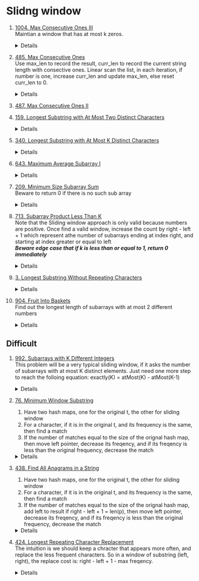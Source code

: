 # Slidng window
1. [1004. Max Consecutive Ones III](https://leetcode.com/problems/max-consecutive-ones-iii/)   
    Maintian a window that has at most k zeros.  
    <details>

      ```python
    def longestOnes(self, nums: List[int], k: int) -> int:
        maxLen = 0
        left = 0
        zeroCount = 0
        for right in range(len(nums)):
            if nums[right] == 0:
                zeroCount += 1
            
            while zeroCount > k:
                if nums[left] == 0:
                    zeroCount -= 1
                left += 1
            
            maxLen = max(maxLen, right - left + 1)
        return maxLen

      ```
    </details>
1. [485. Max Consecutive Ones](https://leetcode.com/problems/max-consecutive-ones)  
    Use max_len to record the result, curr_len to record the current string length with consective ones. Linear scan the list, in each  iteration, if number is one, increase curr_len and update max_len, else reset curr_len to 0.  
    <details>

      ```python
    def findMaxConsecutiveOnes(self, nums: List[int]) -> int:
        max_len = 0
        curr_len = 0
        for n in nums:
            if n == 1:
                curr_len += 1
                max_len = max(max_len, curr_len)
            else:
                curr_len = 0
                
        return max_len
      ```
    </details> 
1. [487. Max Consecutive Ones II](https://leetcode.com/problems/max-consecutive-ones-ii)
1. [159. Longest Substring with At Most Two Distinct Characters](https://leetcode.com/problems/longest-substring-with-at-most-two-distinct-characters)  
    <details>

      ```python
        def lengthOfLongestSubstringTwoDistinct(self, s: str) -> int:
            counter = Counter()
            maxLen = 0
            left = 0
            for right in range(len(s)):
                counter[s[right]] += 1
                while len(counter) > 2:
                    counter[s[left]] -= 1
                    if counter[s[left]] == 0:
                        del counter[s[left]]
                    left += 1
                
                currLen = right - left + 1
                if currLen > maxLen:
                    maxLen = currLen
    
            return maxLen
      ```
    </details>
1. [340. Longest Substring with At Most K Distinct Characters](https://leetcode.com/problems/longest-substring-with-at-most-k-distinct-characters)  
    <details>

      ```python
        def lengthOfLongestSubstringKDistinct(self, s: str, k: int) -> int:
            counter = Counter()
            maxLen = 0
            left = 0
            for right in range(len(s)):
                counter[s[right]] += 1
                while len(counter) > k:
                    leftChar = s[left]
                    counter[leftChar] -= 1
                    if counter[leftChar] == 0:
                        del counter[leftChar]
                    left += 1
    
                maxLen = max(maxLen, right - left + 1)
            return maxLen
      ```
    </details>
1. [643. Maximum Average Subarray I](https://leetcode.com/problems/maximum-average-subarray-i)  
    <details>

      ```python
        def findMaxAverage(self, nums: List[int], k: int) -> float:
            maxSum = 0
            for i in range(k):
                maxSum += nums[i]
            currSum = maxSum
    
            for right in range(k, len(nums)):
                currSum += nums[right] - nums[right - k]
                maxSum = max(maxSum, currSum)
            
            return maxSum / k
      ```
    </details>   
1. [209. Minimum Size Subarray Sum](https://leetcode.com/problems/minimum-size-subarray-sum)  
    Beware to return 0 if there is no such sub array
    <details>

      ```python
        def minSubArrayLen(self, target: int, nums: List[int]) -> int:
            result = len(nums) + 1
            total = 0
            start = 0
    
            for end in range(len(nums)):
                total += nums[end]
    
                while total >= target:
                    result = min(result, end - start + 1)
                    total -= nums[start]
                    start += 1
            return 0 if result == len(nums) + 1 else result
      ```
    </details>
1. [713. Subarray Product Less Than K](https://leetcode.com/problems/subarray-product-less-than-k)  
   Note that the Sliding window approach is only valid because numbers are positive.
   Once find a valid window, increase the count by right - left + 1 which represent athe number of subarrays ending at index right, and starting at index greater or equal to left    
    ***Beware edge case that if k is less than or equal to 1, return 0 immediately***
    <details>

      ```python
        def numSubarrayProductLessThanK(self, nums: List[int], k: int) -> int:
            if k <= 1:
                return 0
    
            count = 0
            currProduct = 1
            left = 0
            for right in range(len(nums)):
                currProduct *= nums[right]
                
                while currProduct >= k:
                    currProduct /= nums[left]
                    left += 1
    
                count += right - left + 1
    
            return count
      ```
    </details>
 1. [3. Longest Substring Without Repeating Characters](https://leetcode.com/problems/longest-substring-without-repeating-characters)
    <details>

      ```python
    def lengthOfLongestSubstring(self, s: str) -> int:
        freq = Counter()
        maxLen = 0
        left = 0
        for right in range(len(s)):
            freq[s[right]] += 1
            while freq[s[right]] > 1:
                freq[s[left]] -= 1
                left += 1

            maxLen = max(maxLen, right - left + 1)

        return maxLen
      ```
    </details>
1. [904. Fruit Into Baskets](https://leetcode.com/problems/fruit-into-baskets)  
    Find out the longest length of subarrays with at most 2 different numbers
    <details>

      ```python
        def totalFruit(self, fruits: List[int]) -> int:
            counter = Counter()
            left = 0
            maxPicked = 0
            for right in range(len(fruits)):
                counter[fruits[right]] += 1
    
                while len(counter) > 2:
                    leftFruit = fruits[left]
                    counter[leftFruit] -= 1
                    if counter[leftFruit] == 0:
                        del counter[leftFruit]
    
                    left += 1
    
                maxPicked = max(maxPicked, right - left + 1)
    
            return maxPicked
      ```
    </details>

## Difficult
1. [992. Subarrays with K Different Integers](https://leetcode.com/problems/subarrays-with-k-different-integers)  
    This problem will be a very typical sliding window, if it asks the number of subarrays with at most K distinct elements.
    Just need one more step to reach the folloing equation: exactly(K) = atMost(K) - atMost(K-1)
    <details>

      ```python
        def getCountOfAtMostKDistinct(self, nums, k):
            result = 0
            counter = Counter()
            left = 0
            for right in range(len(nums)):
                counter[nums[right]] += 1
    
                while len(counter) > k:
                    leftNum = nums[left]
                    counter[leftNum] -= 1
                    if counter[leftNum] == 0:
                        del counter[leftNum]
    
                    left += 1
                
                result += right - left + 1   
    
            return result   
        def subarraysWithKDistinct(self, nums: List[int], k: int) -> int:
            return self.getCountOfAtMostKDistinct(nums, k) - self.getCountOfAtMostKDistinct(nums, k - 1)
      ```
    </details>

1. [76. Minimum Window Substring](https://leetcode.com/problems/minimum-window-substring)  
    1. Have two hash maps, one for the original t, the other for sliding window
    2. For a character, if it is in the original t, and its frequency is the same, then find a match
    3. If the number of matches equal to the size of the orignal hash map, then move left pointer, decrease its freqency, and if its freqency is less than the original frequency, decrease the match

    <details>

      ```python
    def minWindow(self, s: str, t: str) -> str:
        if len(s) < len(t):
            return ""
        min_len = len(s) + 1
        counter_t = Counter(t)
        curr_counter = Counter()
        matches = 0
        left = 0
        result_start = -1
        for right in range(len(s)):
            if s[right] in counter_t:
                curr_counter[s[right]] += 1
                if curr_counter[s[right]] == counter_t[s[right]]:
                    matches += 1
            
            while matches == len(counter_t):
                curr_len = right - left + 1
                if curr_len < min_len:
                    min_len = curr_len
                    result_start = left
                    
                if s[left] in counter_t:
                    if curr_counter[s[left]] == counter_t[s[left]]:
                        matches -= 1
                    curr_counter[s[left]] -= 1
                left += 1

        return "" if result_start == -1 else s[result_start : result_start + min_len]
      ```
    </details>
1. [438. Find All Anagrams in a String](https://leetcode.com/problems/find-all-anagrams-in-a-string)  
    1. Have two hash maps, one for the original t, the other for sliding window
    2. For a character, if it is in the original t, and its frequency is the same, then find a match
    3. If the number of matches equal to the size of the orignal hash map, add left to result if right - left + 1 = len(p), then move left pointer, decrease its freqency, and if its freqency is less than the original frequency, decrease the match

    <details>

      ```python
        def findAnagrams(self, s: str, p: str) -> List[int]:
            if len(s) < len(p):
                return []
            
            result = []
            origCounter = Counter(p)
            currCounter = Counter()
            match = 0
            left = 0
            for right in range(len(s)):
                rightChar = s[right]
                if rightChar in origCounter:
                    currCounter[rightChar] += 1
                    if currCounter[rightChar] == origCounter[rightChar]:
                        match += 1
                
                while match == len(origCounter):
                    if right - left + 1 == len(p):
                        result.append(left)
    
                    leftChar = s[left]
                    left += 1
                    if leftChar in origCounter:
                        currCounter[leftChar] -= 1
                        if currCounter[leftChar] < origCounter[leftChar]:
                            match -= 1
            return result
      ```
    </details>

1. [424. Longest Repeating Character Replacement](https://leetcode.com/problems/longest-repeating-character-replacement)  
    The intuition is we should keep a chracter that appears more often, and replace the less frequent characters. So in a window of substring (left, right), the replace cost is: right - left + 1 - max freqency.

    <details>

      ```python
        def findAnagrams(self, s: str, p: str) -> List[int]:
            if len(s) < len(p):
                return []
            
            result = []
            origCounter = Counter(p)
            currCounter = Counter()
            match = 0
            left = 0
            for right in range(len(s)):
                rightChar = s[right]
                if rightChar in origCounter:
                    currCounter[rightChar] += 1
                    if currCounter[rightChar] == origCounter[rightChar]:
                        match += 1
                
                while match == len(origCounter):
                    if right - left + 1 == len(p):
                        result.append(left)
    
                    leftChar = s[left]
                    left += 1
                    if leftChar in origCounter:
                        currCounter[leftChar] -= 1
                        if currCounter[leftChar] < origCounter[leftChar]:
                            match -= 1
            return result](https://leetcode.com/problems/longest-repeating-character-replacement)https://leetcode.com/problems/longest-repeating-character-replacement
      ```
    </details>
